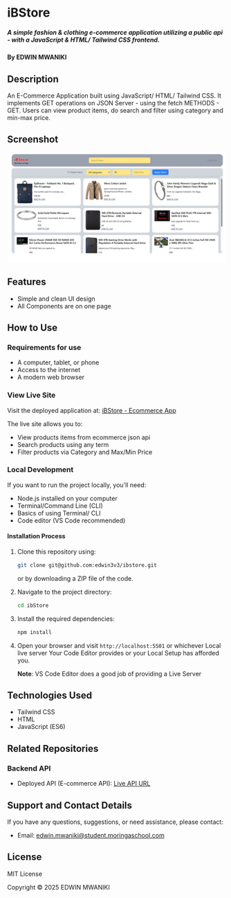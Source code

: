 # iBStore

##### A simple fashion & clothing e-commerce application utilizing a public api - with a JavaScript & HTML/ Tailwind CSS frontend.

#### By **EDWIN MWANIKI**

## Description

An E-Commerce Application built using JavaScript/ HTML/ Tailwind CSS. It implements GET operations on JSON Server - using the fetch METHODS - GET. Users can view product items, do search and filter using category and min-max price.

## Screenshot

![iBStore Screenshot](./iBStore-screenshot.jpg)

## Features

- Simple and clean UI design 
- All Components are on one page


## How to Use

### Requirements for use

- A computer, tablet, or phone
- Access to the internet
- A modern web browser

### View Live Site

Visit the deployed application at: [iBStore - Ecommerce 
App](https://edwin3v3.github.io/ibstore/) 

The live site allows you to:

- View products items from ecommerce json api
- Search products using any term
- Filter products via Category and Max/Min Price

### Local Development

If you want to run the project locally, you'll need:

- Node.js installed on your computer
- Terminal/Command Line (CLI)
- Basics of using Terminal/ CLI
- Code editor (VS Code recommended)


#### Installation Process

1. Clone this repository using:

   ```bash
   git clone git@github.com:edwin3v3/ibstore.git
   ```

   or by downloading a ZIP file of the code.

2. Navigate to the project directory:

   ```bash
   cd ibStore
   ```

3. Install the required dependencies:

   ```bash
   npm install
   ```

4. Open your browser and visit `http://localhost:5501` or whichever Local live server Your Code Editor provides or your Local Setup has afforded you.
   
    **Note**: VS Code Editor does a good job of providing a Live Server

## Technologies Used

- Tailwind CSS
- HTML
- JavaScript (ES6)

## Related Repositories

### Backend API

- Deployed API (E-commerce API): [Live API URL](https://fakestoreapi.com/products)

## Support and Contact Details

If you have any questions, suggestions, or need assistance, please contact:

- Email: <edwin.mwaniki@student.moringaschool.com>

## License

MIT License

Copyright &copy; 2025 EDWIN MWANIKI